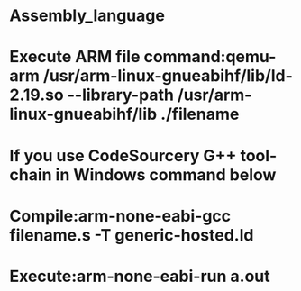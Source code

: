 # Assembly_language
# Execute ARM file command:qemu-arm /usr/arm-linux-gnueabihf/lib/ld-2.19.so --library-path /usr/arm-linux-gnueabihf/lib ./filename
# If you use CodeSourcery G++ tool-chain in Windows command below
# Compile:arm-none-eabi-gcc filename.s -T generic-hosted.ld
# Execute:arm-none-eabi-run a.out
